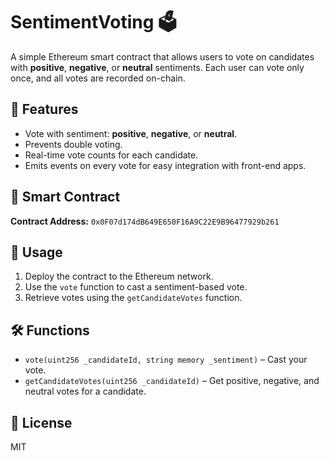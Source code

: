 # SentimentVoting 🗳️

A simple Ethereum smart contract that allows users to vote on candidates with **positive**, **negative**, or **neutral** sentiments. Each user can vote only once, and all votes are recorded on-chain.

## 🚀 Features
- Vote with sentiment: **positive**, **negative**, or **neutral**.  
- Prevents double voting.  
- Real-time vote counts for each candidate.  
- Emits events on every vote for easy integration with front-end apps.

## 📄 Smart Contract
**Contract Address:** `0x0F07d174dB649E650F16A9C22E9B96477929b261`  

## 🔧 Usage
1. Deploy the contract to the Ethereum network.  
2. Use the `vote` function to cast a sentiment-based vote.  
3. Retrieve votes using the `getCandidateVotes` function.  

## 🛠 Functions
- `vote(uint256 _candidateId, string memory _sentiment)` – Cast your vote.  
- `getCandidateVotes(uint256 _candidateId)` – Get positive, negative, and neutral votes for a candidate.

## 📢 License
MIT  

